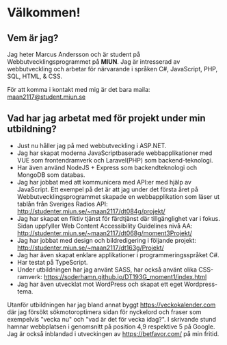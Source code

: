 # Välkommen!
## Vem är jag? 
Jag heter Marcus Andersson och är student på Webbutvecklingsprogrammet på **MIUN**. Jag är intresserad av webbutveckling och arbetar för närvarande i språken C#, JavaScript, PHP, SQL, HTML, & CSS.

För att komma i kontakt med mig är det bara maila: maan2117@student.miun.se

## Vad har jag arbetat med för projekt under min utbildning?
- Just nu håller jag på med webbutveckling i ASP.NET.
- Jag har skapat moderna JavaScriptbaserade webbapplikationer med VUE som frontendramverk och Laravel(PHP) som backend-teknologi. 
- Har även använd NodeJS + Express som backendteknologi och MongoDB som databas.
- Jag har jobbat med att kommunicera med API:er med hjälp av JavaScript. Ett exempel på det är att jag under det första året på Webbutvecklingsprogrammet skapade en webbapplikation som läser ut tablån från Sveriges Radios API:
http://studenter.miun.se/~maan2117/dt084g/projekt/ 
- Jag har skapat en fiktiv tjänst för färdtjänst där tillgänglighet var i fokus. Sidan uppfyller Web Content Accessibility Guidelines nivå AA:
http://studenter.miun.se/~maan2117/dt068g/moment3Projekt/
- Jag har jobbat med design och bildredigering i följande projekt:
http://studenter.miun.se/~maan2117/dt163g/Projekt/
- Jag har även skapat enklare applikationer i programmeringsspråket C#.
- Har testat på TypeScript.
- Under utbildningen har jag använt SASS, har också använt olika CSS-ramverk: https://soderhamn.github.io/DT193G_moment1/index.html 
- Jag har även utvecklat mot WordPress och skapat ett eget Wordpress-tema.


Utanför utbildningen har jag bland annat byggt https://veckokalender.com där jag försökt sökmotoroptimera sidan för nyckelord och fraser som exempelvis "vecka nu" och "vad är det för vecka idag?". I skrivande stund hamnar webbplatsen i genomsnitt på position 4,9 respektive 5 på Google. Jag är också inblandad i utveckingen av https://betfavor.com/ på min fritid.
